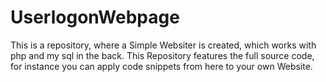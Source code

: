 # UserlogonWebpage
This is a repository, where a Simple Websiter is created, which works with php and my sql in the back. This Repository features the full source code, for instance you can apply code snippets from here to your own Website. 
